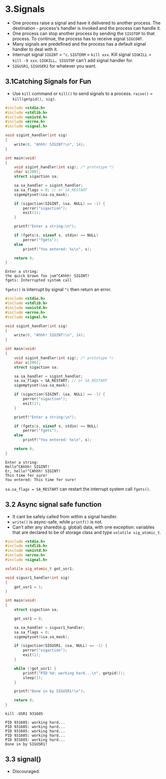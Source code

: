 # 3.Signals

- One process raise a signal and have it delivered to another process. The destination - process's handler is invoked and the process can handle it.
- One process can stop another process by sending the `SIGSTOP` to that process. To continue, the process has to receive signal `SIGCONT`.
- Many signals are predefined and the process has a default signal handler to deal with it.
- Interrupt signal `SIGINT` = `^c`.  `SIGTERM` = `kill xxx`. Kill signal `SIGKILL` = `kill -9 xxx`. `SIGKILL`、`SIGSTOP` can't add signal handler for.
- `SIGUSR1`, `SIGUSER2` for whatever you want.

## 3.1Catching Signals for Fun

- Use `kill` command or `kill()` to send signals to a process. `raise()` = `kill(getpid(), sig)`.
```c
#include <stdio.h>
#include <stdlib.h>
#include <unistd.h>
#include <errno.h>
#include <signal.h>

void sigint_handler(int sig)
{
    write(0, "Ahhh! SIGINT!\n", 14);
}

int main(void)
{
    void sigint_handler(int sig); /* prototype */
    char s[200];
    struct sigaction sa;

    sa.sa_handler = sigint_handler;
    sa.sa_flags = 0; // or SA_RESTART
    sigemptyset(&sa.sa_mask);

    if (sigaction(SIGINT, &sa, NULL) == -1) {
        perror("sigaction");
        exit(1);
    }

    printf("Enter a string:\n");

    if (fgets(s, sizeof s, stdin) == NULL)
        perror("fgets");
    else 
        printf("You entered: %s\n", s);

    return 0;
}
```

```
Enter a string:
the quick brown fox jum^CAhhh! SIGINT!
fgets: Interrupted system call
```
`fgets()` is interrupt by signal `^c` then return an error.

```c
#include <stdio.h>
#include <stdlib.h>
#include <unistd.h>
#include <errno.h>
#include <signal.h>

void sigint_handler(int sig)
{
    write(0, "Ahhh! SIGINT!\n", 14);
}

int main(void)
{
    void sigint_handler(int sig); /* prototype */
    char s[200];
    struct sigaction sa;

    sa.sa_handler = sigint_handler;
    sa.sa_flags = SA_RESTART; // or SA_RESTART
    sigemptyset(&sa.sa_mask);

    if (sigaction(SIGINT, &sa, NULL) == -1) {
        perror("sigaction");
        exit(1);
    }

    printf("Enter a string:\n");

    if (fgets(s, sizeof s, stdin) == NULL)
        perror("fgets");
    else 
        printf("You entered: %s\n", s);

    return 0;
}
```

```
Enter a string:
Hello^CAhhh! SIGINT!
Er, hello!^CAhhh! SIGINT!
This time fer sure!
You entered: This time fer sure!
```
`sa.sa_flags = SA_RESTART` can restart the interrupt system call `fgets()`.

## 3.2 Async signal safe function

- It cant be safely called from within a signal handler.
- `write()` is async-safe, while `printf()` is not.
- Can't alter any shared(e.g. global) data, with one exception: variables that are declared to be of storage class and type `volatile sig_atomic_t`.

```c
#include <stdio.h>
#include <stdlib.h>
#include <unistd.h>
#include <errno.h>
#include <signal.h>

volatile sig_atomic_t got_usr1;

void sigusr1_handler(int sig)
{
    got_usr1 = 1;
}

int main(void)
{
    struct sigaction sa;

    got_usr1 = 0;

    sa.sa_handler = sigusr1_handler;
    sa.sa_flags = 0;
    sigemptyset(&sa.sa_mask);

    if (sigaction(SIGUSR1, &sa, NULL) == -1) {
        perror("sigaction");
        exit(1);
    }

    while (!got_usr1) {
        printf("PID %d: working hard...\n", getpid());
        sleep(1);
    }

    printf("Done in by SIGUSR1!\n");

    return 0;
}
```

`kill -USR1 931605`

```
PID 931605: working hard...
PID 931605: working hard...
PID 931605: working hard...
PID 931605: working hard...
PID 931605: working hard...
Done in by SIGUSR1!
```

## 3.3 signal()
- Discouraged.